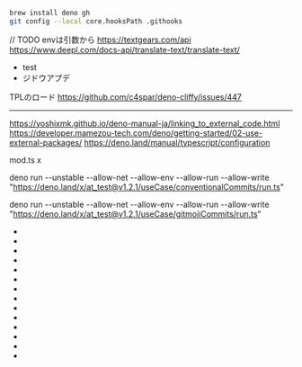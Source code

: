 ```bash
brew install deno gh
git config --local core.hooksPath .githooks
```

// TODO envは引数から https://textgears.com/api
https://www.deepl.com/docs-api/translate-text/translate-text/

- test
- ジドウアプデ

TPLのロード https://github.com/c4spar/deno-cliffy/issues/447

---

https://yoshixmk.github.io/deno-manual-ja/linking_to_external_code.html
https://developer.mamezou-tech.com/deno/getting-started/02-use-external-packages/
https://deno.land/manual/typescript/configuration

mod.ts x

deno run --unstable --allow-net --allow-env --allow-run --allow-write
"https://deno.land/x/at_test@v1.2.1/useCase/conventionalCommits/run.ts"

deno run --unstable --allow-net --allow-env --allow-run --allow-write
"https://deno.land/x/at_test@v1.2.1/useCase/gitmojiCommits/run.ts"

-
-
-
-
-
-
-
-
-
-
-
-
-
-
